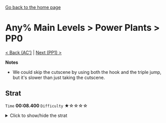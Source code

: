 [Go back to the home page](https://github.com/Doublevil/scbspeedrun)

# Any% Main Levels > Power Plants > PP0

[< Back (AC')](https://github.com/Doublevil/scbspeedrun/blob/main/levels/any_ml/A/AC'.md) | [Next (PP1) >](https://github.com/Doublevil/scbspeedrun/blob/main/levels/any_ml/pp/PP1.md)

**Notes**
- We could skip the cutscene by using both the hook and the triple jump, but it's slower than just taking the cutscene.

## Strat

`Time` **00:08.400** `Difficulty` ★☆☆☆☆
<details>
  <summary>Click to show/hide the strat</summary>

  [![Strat animation](https://github.com/Doublevil/scbspeedrun/blob/main/media/levels/pp/PP0_Strat.webp)](https://github.com/Doublevil/scbspeedrun/blob/main/media/levels/pp/PP0_Strat.mp4?raw=true)
</details>
